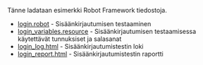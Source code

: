 Tänne ladataan esimerkki Robot Framework tiedostoja.

- [login.robot](./login.robot) - Sisäänkirjautumisen testaaminen
- [login_variables.resource](./login_variables.resource) - Sisäänkirjautumisen testaamisessa käytettävät tunnuksiset ja salasanat
- [login_log.html](https://htmlpreview.github.io/?login_log.html) - Sisäänkirjautumistestin loki
- [login_report.html](https://htmlpreview.github.io/?login_report.html) - Sisäänkirjautumistestin raportti
 

